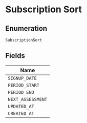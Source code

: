 
# Subscription Sort

## Enumeration

`SubscriptionSort`

## Fields

| Name |
|  --- |
| `SIGNUP_DATE` |
| `PERIOD_START` |
| `PERIOD_END` |
| `NEXT_ASSESSMENT` |
| `UPDATED_AT` |
| `CREATED_AT` |

